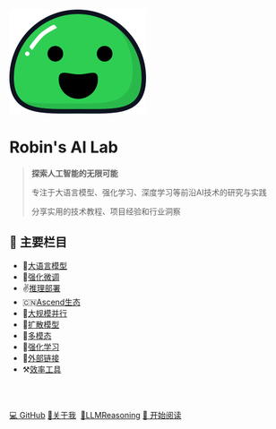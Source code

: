 ![Robin's AI Lab](_media/icon.svg)

#  Robin's AI Lab

> **探索人工智能的无限可能**
>
> 专注于大语言模型、强化学习、深度学习等前沿AI技术的研究与实践
>
> 分享实用的技术教程、项目经验和行业洞察



## 🎯 主要栏目

- 🦙[大语言模型](aigc/)
- 🤗[强化微调](rlhf/)
- ✌️[推理部署](inference/)
- 🇨🇳[Ascend生态](ascend/)
- 🚀[大规模并行](ultrascale/)
- 🍭[扩散模型](diffusion/)
- 🍔[多模态](multimodal/)
- 🍒[强化学习](rlwiki/)
- 🔗[外部链接](links.md)
- ⚒️[效率工具](toolbox/)


<br>
<span id="busuanzi_container_site_pv" style='display:none'>
    👀 本站总访问量：<span id="busuanzi_value_site_pv"></span> 次
</span>
<span id="busuanzi_container_site_uv" style='display:none'>
    🚴‍♂️ 本站总访客数：<span id="busuanzi_value_site_uv"></span> 人
</span>
<br>

[💻 GitHub](https://github.com/jianzhnie)
[👨‍关于我](https://jianzhnie.github.io/) 
[🧋LLMReasoning](https://jianzhnie.github.io/LLMReasoning/)
[📖 开始阅读](aigc/)
